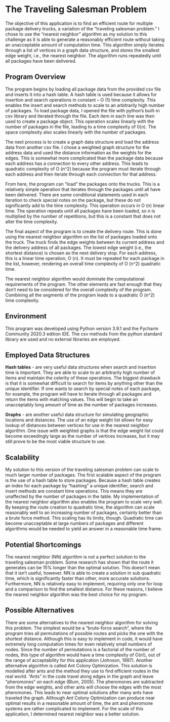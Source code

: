 # The Traveling Salesman Problem

The objective of this application is to find an efficient route for multiple package delivery trucks, a variation of the “traveling salesman problem.” 
I chose to use the “nearest neighbor” algorithm as my solution to this challenge as it is able to generate a reasonably efficient route without taking an unacceptable 
amount of computation time. This algorithm simply iterates through a list of vertices in a graph data structure, and stores the smallest edge weight, i.e., the nearest neighbor. 
The algorithm runs repeatedly until all packages have been delivered.

## Program Overview

The program begins by loading all package data from the provided csv file and inserts it into a hash table. A hash table is used because it allows for insertion and 
search operations in constant – O (1) time complexity. This enables the insert and search methods to scale to an arbitrarily high number of packages. 
To load package data, I opened the file with python’s built-in csv library and iterated through the file. Each item in each line was then used to create a package object. 
This operation scales linearly with the number of packages in the file, leading to a time complexity of 0(n). The space complexity also scales linearly with the number of packages.

The next process is to create a graph data structure and load the address data from another csv file. I chose a weighted graph structure for the address data and 
used the distance information as the weights for the edges. This is somewhat more complicated than the package data because each address has a connection to every other address. 
This leads to quadratic complexity of O (n^2) because the program must iterate through each address and then iterate through each connection for that address.

From here, the program can “load” the packages onto the trucks. This is a relatively simple operation that iterates through the packages until all have been delivered. 
There are some conditional statements used in each iteration to check special notes on the package, but these do not significantly add to the time complexity. This operation 
occurs in O (n) linear time. The operation repeats until all packages have been loaded, so n is multiplied by the number of repetitions, but this is a constant that does not
alter the time complexity.

The final aspect of the program is to create the delivery route. This is done using the nearest neighbor algorithm on the list of packages loaded onto the truck. The truck 
finds the edge weights between its current address and the delivery address of all packages. The lowest edge weight (i.e., the shortest distance) is chosen as the next delivery 
stop. For each address, this is a linear time operation, O (n). It must be repeated for each package in the list, however, rendering an overall time complexity of O (n^2) 
quadratic time.

The nearest neighbor algorithm would dominate the computational requirements of the program. The other elements are fast enough that they don’t need to be considered for the 
overall complexity of the program. Combining all the segments of the program leads to a quadratic O (n^2) time complexity. 

## Environment

This program was developed using Python version 3.9.1 and the Pycharm Community 2020.3 edition IDE. The csv methods from the python standard library are used and no
external libraries are employed.

## Employed Data Structures

**Hash tables** - are very useful data structures when search and insertion time is important. They are able to scale to an arbitrarily high number of items and maintain the celerity 
of these operations. The biggest drawback is that it is somewhat difficult to search for items by anything other than the unique identifier. If one wants to search by special 
notes of each package, for example, the program will have to iterate through all packages and return the items with matching values. This will begin to take an unacceptably 
long amount of time as the number of packages increases. 

**Graphs** - are another useful data structure for simulating geographic locations and distances. The use of an edge weight list allows for easy lookup of distances between 
vertices for use in the nearest neighbor algorithm. One issue with weighted graphs is that the edge weight list could become exceedingly large as the number of vertices 
increases, but it may still prove to be the most viable structure to use.

## Scalability

My solution to this version of the traveling salesman problem can scale to much larger number of packages. The first scalable aspect of the program is the use of a hash table 
to store packages. Because a hash table creates an index for each package by “hashing” a unique identifier, search and insert methods are constant time operations. This means 
they are unaffected by the number of packages in the table. My implementation of the nearest neighbor algorithm also enables the program to scale very well. By keeping the 
route creation to quadratic time, the algorithm can scale reasonably well to an increasing number of packages, certainly better than a brute force method. This scaling has its 
limits, though. Quadratic time can become unacceptable at large numbers of packages and different algorithms would be needed to yield an answer in a reasonable time frame.

## Potential Shortcomings

The nearest neighbor (NN) algorithm is not a perfect solution to the traveling salesman problem. Some research has shown that the route it generates can be 15% longer than 
the optimal solution. This doesn’t mean that it isn’t useful, however. NN is able to create a solution in sub quadratic time, which is significantly faster than other, more 
accurate solutions. Furthermore, NN  is relatively easy to implement, requiring only one for loop and a comparison to find the smallest distance. For these reasons, I believe 
the nearest neighbor algorithm was the best choice for my program.

## Possible Alternatives

There are some alternatives to the nearest neighbor algorithm for solving this problem. The simplest would be a “brute-force search”, where the program tries all permutations 
of possible routes and picks the one with the shortest distance. Although this is easy to implement in code, it would have extremely long computation times for even relatively 
small numbers of nodes. Since the number of permutations is a factorial of the number of nodes, this type of algorithm would have a time complexity of O(n!), out of the range 
of acceptability for this application (Johnson, 1997).
Another alternative algorithm is called Ant Colony Optimization. This solution is modelled after ants and the method they use to find efficient routes in the real world. 
“Ants” in the code travel along edges in the graph and leave “pheromones” on each edge (Blum, 2005). The pheromones are subtracted from the edge weights, and other ants will 
choose the edges with the most pheromones. This leads to near optimal solutions after many ants have traveled the graph. Although Ant Colony Optimization can produce near 
optimal results in a reasonable amount of time, the ant and pheromone systems are rather complicated to implement. For the scale of this application, I determined nearest 
neighbor was a better solution.

